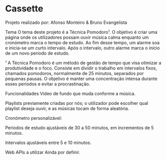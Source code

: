 # Cassette
Projeto realizado por: Afonso Monteiro & Bruno Evangelista

Tema
O tema deste projeto é a Técnica Pomodoro¹. O objetivo é criar uma página onde os utilizadores possam ouvir música calma enquanto um cronómetro marca o tempo de estudo. Ao fim desse tempo, um alarme soa e inicia-se um curto intervalo. Após o intervalo, outro alarme marca o início de um novo período de estudo.

¹ A Técnica Pomodoro é um método de gestão de tempo que visa otimizar a produtividade e o foco. Consiste em dividir o trabalho em intervalos fixos, chamados pomodoros, normalmente de 25 minutos, separados por pequenas pausas. O objetivo é manter uma concentração intensa durante esses períodos e evitar a procrastinação.

Funcionalidades
Vídeo de fundo que muda conforme a música.

Playlists previamente criadas por nós; o utilizador pode escolher qual playlist deseja ouvir, e as músicas tocam de forma aleatória.

Cronómetro personalizável:

Períodos de estudo ajustáveis de 30 a 50 minutos, em incrementos de 5 minutos.

Intervalos ajustáveis entre 5 e 10 minutos.

Web APIs a utilizar
Ainda por definir.
